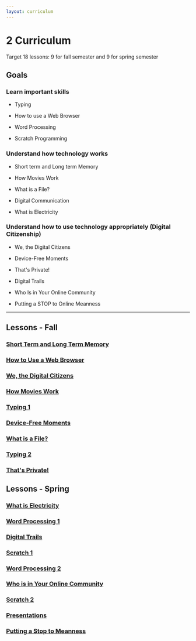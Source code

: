 ```yaml
---
layout: curriculum
---
```


# 2 Curriculum

Target 18 lessons: 9 for fall semester and 9 for spring semester

## Goals

### Learn important skills

* Typing

* How to use a Web Browser

* Word Processing

* Scratch Programming


### Understand how technology works

* Short term and Long term Memory 

* How Movies Work

* What is a File?

* Digital Communication

* What is Electricity

### Understand how to use technology appropriately (Digital Citizenship)

* We, the Digital Citizens

* Device-Free Moments

* That's Private!

* Digital Trails

* Who Is in Your Online Community

* Putting a STOP to Online Meanness

---

## Lessons - Fall

### [Short Term and Long Term Memory]()

### [How to Use a Web Browser]()

### [We, the Digital Citizens]()

### [How Movies Work]()

### [Typing 1]()

### [Device-Free Moments]()

### [What is a File?]()

### [Typing 2]()

### [That's Private!]()



## Lessons - Spring

### [What is Electricity]()

### [Word Processing 1]()

### [Digital Trails]()

### [Scratch 1]()

### [Word Processing 2]()

### [Who is in Your Online Community]()

### [Scratch 2]()

### [Presentations]()

### [Putting a Stop to Meanness]()

